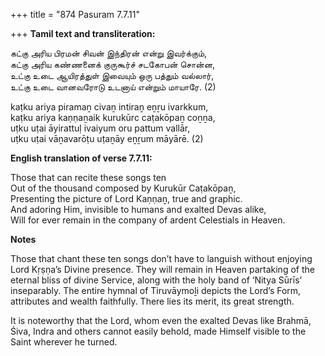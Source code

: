 +++
title = "874 Pasuram 7.7.11"

+++
**Tamil text and transliteration:**

கட்கு அரிய பிரமன் சிவன் இந்திரன் என்று இவர்க்கும்,  
கட்கு அரிய கண்ணனைக் குருகூர்ச் சடகோபன் சொன்ன,  
உட்கு உடை ஆயிரத்துள் இவையும் ஒரு பத்தும் வல்லார்,  
உட்கு உடை வானவரோடு உடனாய் என்றும் மாயாரே. (2)

kaṭku ariya piramaṉ civaṉ intiraṉ eṉṟu ivarkkum,  
kaṭku ariya kaṇṇaṉaik kurukūrc caṭakōpaṉ coṉṉa,  
uṭku uṭai āyirattuḷ ivaiyum oru pattum vallār,  
uṭku uṭai vāṉavarōṭu uṭaṉāy eṉṟum māyārē. (2)

**English translation of verse 7.7.11:**

Those that can recite these songs ten  
Out of the thousand composed by Kurukūr Caṭakōpaṉ,  
Presenting the picture of Lord Kaṇṇaṉ, true and graphic.  
And adoring Him, invisible to humans and exalted Devas alike,  
Will for ever remain in the company of ardent Celestials in Heaven.

**Notes**

Those that chant these ten songs don’t have to languish without enjoying Lord Kṛṣṇa’s Divine presence. They will remain in Heaven partaking of the eternal bliss of divine Service, along with the holy band of ‘Nitya Sūrīs’ inseparably. The entire hymnal of Tiruvāymoḻi depicts the Lord’s Form, attributes and wealth faithfully. There lies its merit, its great strength.

It is noteworthy that the Lord, whom even the exalted Devas like Brahmā, Śiva, Indra and others cannot easily behold, made Himself visible to the Saint wherever he turned.


